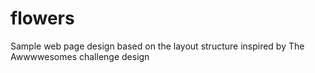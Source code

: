 # flowers

Sample web page design based on the layout structure inspired by The Awwwwesomes challenge design
